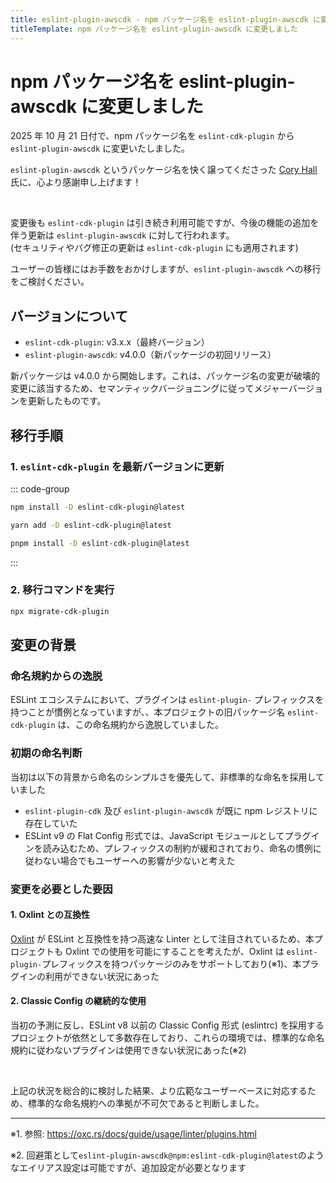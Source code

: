 ```yaml
---
title: eslint-plugin-awscdk - npm パッケージ名を eslint-plugin-awscdk に変更しました
titleTemplate: npm パッケージ名を eslint-plugin-awscdk に変更しました
---
```


# npm パッケージ名を eslint-plugin-awscdk に変更しました

2025 年 10 月 21 日付で、npm パッケージ名を `eslint-cdk-plugin` から `eslint-plugin-awscdk` に変更いたしました。

`eslint-plugin-awscdk` というパッケージ名を快く譲ってくださった [Cory Hall](https://github.com/corymhall) 氏に、心より感謝申し上げます！

<br />

変更後も `eslint-cdk-plugin` は引き続き利用可能ですが、今後の機能の追加を伴う更新は `eslint-plugin-awscdk` に対して行われます。  
(セキュリティやバグ修正の更新は `eslint-cdk-plugin` にも適用されます)

ユーザーの皆様にはお手数をおかけしますが、`eslint-plugin-awscdk` への移行をご検討ください。

## バージョンについて

- `eslint-cdk-plugin`: v3.x.x（最終バージョン）
- `eslint-plugin-awscdk`: v4.0.0（新パッケージの初回リリース）

新パッケージは v4.0.0 から開始します。これは、パッケージ名の変更が破壊的変更に該当するため、セマンティックバージョニングに従ってメジャーバージョンを更新したものです。

## 移行手順

### 1. `eslint-cdk-plugin` を最新バージョンに更新

::: code-group

```sh [npm]
npm install -D eslint-cdk-plugin@latest
```

```sh [yarn]
yarn add -D eslint-cdk-plugin@latest
```

```sh [pnpm]
pnpm install -D eslint-cdk-plugin@latest
```

:::

### 2. 移行コマンドを実行

```sh
npx migrate-cdk-plugin
```

## 変更の背景

### 命名規約からの逸脱

ESLint エコシステムにおいて、プラグインは `eslint-plugin-` プレフィックスを持つことが慣例となっていますが、、本プロジェクトの旧パッケージ名 `eslint-cdk-plugin` は、この命名規約から逸脱していました。

### 初期の命名判断

当初は以下の背景から命名のシンプルさを優先して、非標準的な命名を採用していました

- `eslint-plugin-cdk` 及び `eslint-plugin-awscdk` が既に npm レジストリに存在していた
- ESLint v9 の Flat Config 形式では、JavaScript モジュールとしてプラグインを読み込むため、プレフィックスの制約が緩和されており、命名の慣例に従わない場合でもユーザーへの影響が少ないと考えた

### 変更を必要とした要因

#### 1. Oxlint との互換性

[Oxlint](https://oxc.rs/docs/guide/usage/linter.html) が ESLint と互換性を持つ高速な Linter として注目されているため、本プロジェクトも Oxlint での使用を可能にすることを考えたが、Oxlint は `eslint-plugin-`プレフィックスを持つパッケージのみをサポートしており(※1)、本プラグインの利用ができない状況にあった

#### 2. Classic Config の継続的な使用

当初の予測に反し、ESLint v8 以前の Classic Config 形式 (eslintrc) を採用するプロジェクトが依然として多数存在しており、これらの環境では、標準的な命名規約に従わないプラグインは使用できない状況にあった(※2)

<br />

上記の状況を総合的に検討した結果、より広範なユーザーベースに対応するため、標準的な命名規約への準拠が不可欠であると判断しました。

---

※1. 参照: https://oxc.rs/docs/guide/usage/linter/plugins.html

※2. 回避策として`eslint-plugin-awscdk@npm:eslint-cdk-plugin@latest`のようなエイリアス設定は可能ですが、追加設定が必要となります
